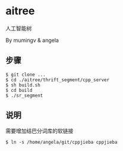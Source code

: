 # aitree
人工智能树

By mumingv & angela

## 步骤

```
$ git clone ...
$ cd ./aitree/thrift_segment/cpp_server
$ sh build.sh
$ cd build
$ ./sr_segment
```

## 说明

需要增加结巴分词库的软链接

```
$ ln -s /home/angela/git/cppjieba cppjieba
```

